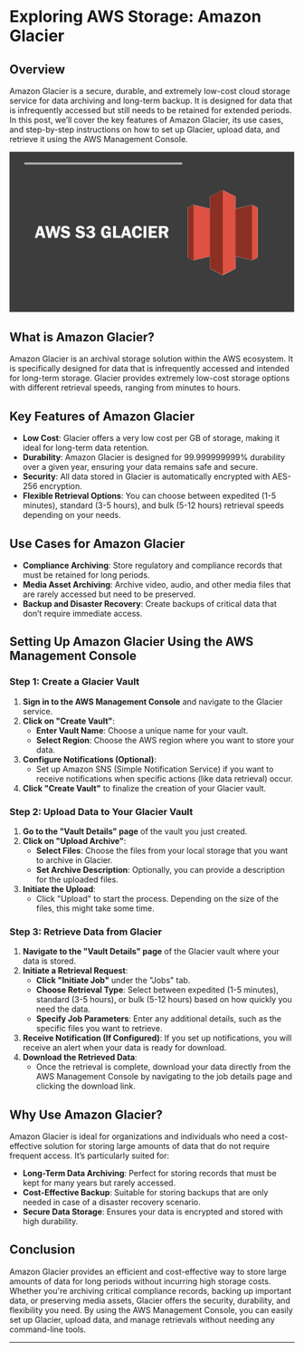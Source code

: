 # **Exploring AWS Storage: Amazon Glacier**

## **Overview**

Amazon Glacier is a secure, durable, and extremely low-cost cloud storage service for data archiving and long-term backup. It is designed for data that is infrequently accessed but still needs to be retained for extended periods. In this post, we’ll cover the key features of Amazon Glacier, its use cases, and step-by-step instructions on how to set up Glacier, upload data, and retrieve it using the AWS Management Console.

![aws-glacier](../assets/aws/06-aws-glacier/02-aws-glacier.jpg)

## **What is Amazon Glacier?**

Amazon Glacier is an archival storage solution within the AWS ecosystem. It is specifically designed for data that is infrequently accessed and intended for long-term storage. Glacier provides extremely low-cost storage options with different retrieval speeds, ranging from minutes to hours.

## **Key Features of Amazon Glacier**

* **Low Cost**: Glacier offers a very low cost per GB of storage, making it ideal for long-term data retention.  
* **Durability**: Amazon Glacier is designed for 99.999999999% durability over a given year, ensuring your data remains safe and secure.  
* **Security**: All data stored in Glacier is automatically encrypted with AES-256 encryption.  
* **Flexible Retrieval Options**: You can choose between expedited (1-5 minutes), standard (3-5 hours), and bulk (5-12 hours) retrieval speeds depending on your needs.

## **Use Cases for Amazon Glacier**

* **Compliance Archiving**: Store regulatory and compliance records that must be retained for long periods.  
* **Media Asset Archiving**: Archive video, audio, and other media files that are rarely accessed but need to be preserved.  
* **Backup and Disaster Recovery**: Create backups of critical data that don’t require immediate access.

## **Setting Up Amazon Glacier Using the AWS Management Console**

### **Step 1: Create a Glacier Vault**

1. **Sign in to the AWS Management Console** and navigate to the Glacier service.  
2. **Click on "Create Vault"**:  
   * **Enter Vault Name**: Choose a unique name for your vault.  
   * **Select Region**: Choose the AWS region where you want to store your data.  
3. **Configure Notifications (Optional)**:  
   * Set up Amazon SNS (Simple Notification Service) if you want to receive notifications when specific actions (like data retrieval) occur.  
4. **Click "Create Vault"** to finalize the creation of your Glacier vault.

### **Step 2: Upload Data to Your Glacier Vault**

1. **Go to the "Vault Details" page** of the vault you just created.  
2. **Click on "Upload Archive"**:  
   * **Select Files**: Choose the files from your local storage that you want to archive in Glacier.  
   * **Set Archive Description**: Optionally, you can provide a description for the uploaded files.  
3. **Initiate the Upload**:  
   * Click "Upload" to start the process. Depending on the size of the files, this might take some time.

### **Step 3: Retrieve Data from Glacier**

1. **Navigate to the "Vault Details" page** of the Glacier vault where your data is stored.  
2. **Initiate a Retrieval Request**:  
   * **Click "Initiate Job"** under the "Jobs" tab.  
   * **Choose Retrieval Type**: Select between expedited (1-5 minutes), standard (3-5 hours), or bulk (5-12 hours) based on how quickly you need the data.  
   * **Specify Job Parameters**: Enter any additional details, such as the specific files you want to retrieve.  
3. **Receive Notification (If Configured)**: If you set up notifications, you will receive an alert when your data is ready for download.  
4. **Download the Retrieved Data**:  
   * Once the retrieval is complete, download your data directly from the AWS Management Console by navigating to the job details page and clicking the download link.

## **Why Use Amazon Glacier?**

Amazon Glacier is ideal for organizations and individuals who need a cost-effective solution for storing large amounts of data that do not require frequent access. It’s particularly suited for:

* **Long-Term Data Archiving**: Perfect for storing records that must be kept for many years but rarely accessed.  
* **Cost-Effective Backup**: Suitable for storing backups that are only needed in case of a disaster recovery scenario.  
* **Secure Data Storage**: Ensures your data is encrypted and stored with high durability.

## **Conclusion**

Amazon Glacier provides an efficient and cost-effective way to store large amounts of data for long periods without incurring high storage costs. Whether you're archiving critical compliance records, backing up important data, or preserving media assets, Glacier offers the security, durability, and flexibility you need. By using the AWS Management Console, you can easily set up Glacier, upload data, and manage retrievals without needing any command-line tools.

---

